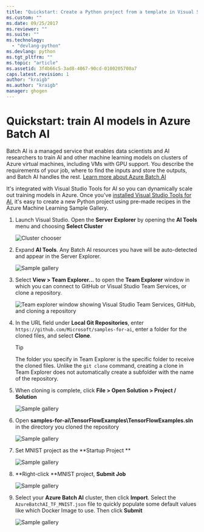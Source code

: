 ```yaml
---
title: "Quickstart: Create a Python project from a template in Visual Studio | Microsoft Docs"
ms.custom: ""
ms.date: 09/25/2017
ms.reviewer: ""
ms.suite: ""
ms.technology:
  - "devlang-python"
ms.devlang: python
ms.tgt_pltfrm: ""
ms.topic: "article"
ms.assetid: 3f4b66c5-3ad8-4067-90cd-0100205700a7
caps.latest.revision: 1
author: "kraigb"
ms.author: "kraigb"
manager: ghogen
---
```


# Quickstart: train AI models in Azure Batch AI

Batch AI is a managed service that enables data scientists and AI researchers to train AI and other machine learning models on clusters of Azure virtual machines, including VMs with GPU support. You describe the requirements of your job, where to find the inputs and store the outputs, and Batch AI handles the rest. [Learn more about Azure Batch AI](https://docs.microsoft.com/en-us/azure/batch-ai/overview) 

It's integrated with Visual Studio Tools for AI so you can dynamically scale out training models in Azure.  Once you've [installed Visual Studio Tools for AI](installation.md), it's easy to create a new Python project using pre-made recipes in the Azure Machine Learning Sample Gallery.

1. Launch Visual Studio. Open the **Server Explorer** by opening the **AI Tools** menu and choosing **Select Cluster**	

    ![Cluster chooser](media/select-cluster.png)

	 
2. Expand **AI Tools**. Any Batch AI resources you have will be auto-detected and appear in the Server Explorer. 
	
    ![Sample gallery](media/batchai.png)

3. Select **View > Team Explorer...** to open the **Team Explorer** window in which you can connect to GitHub or Visual Studio Team Services, or clone a repository.

    ![Team explorer window showing Visual Studio Team Services, GitHub, and cloning a repository](media/team-explorer.png)

4. In the URL field under **Local Git Repositories**, enter `https://github.com/Microsoft/samples-for-ai`, enter a folder for the cloned files, and select **Clone**.

    > [!Tip]
    > The folder you specify in Team Explorer is the specific folder to receive the cloned files. Unlike the `git clone` command, creating a clone in Team Explorer does not automatically create a subfolder with the name of the repository.

5. When cloning is complete, click **File > Open Solution > Project / Solution**
	
	![Sample gallery](media/open-solution.png)

5. Open **samples-for-ai\TensorFlowExamples\TensorFlowExamples.sln** in the directory you cloned the repository 

	![Sample gallery](media/tensorflowexamples.png)

5. Set MNIST project as the **Startup Project **

	![Sample gallery](media/mnist-startup.png)

1. **Right-click **MNIST project, **Submit Job**

	![Sample gallery](media/submit-job.png)

1. Select your **Azure Batch AI** cluster, then click **Import**. Select the `AzureBatchAI_TF_MNIST.json` file to quickly populate some default values like which Docker Image to use. Then click **Submit**

	![Sample gallery](media/submit-batch.png)
